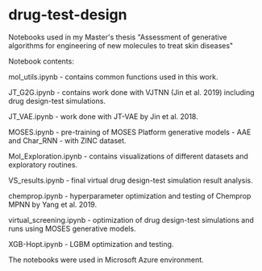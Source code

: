 # drug-test-design
Notebooks used in my Master's thesis "Assessment of generative algorithms for engineering of new molecules to treat skin diseases"

Notebook contents:

mol_utils.ipynb - contains common functions used in this work.

JT_G2G.ipynb - contains work done with VJTNN (Jin et al. 2019) including drug design-test simulations.

JT_VAE.ipynb - work done with JT-VAE by Jin et al. 2018.

MOSES.ipynb - pre-training of MOSES Platform generative models - AAE and Char_RNN - with ZINC dataset.

Mol_Exploration.ipynb - contains visualizations of different datasets and exploratory routines.

VS_results.ipynb - final virtual drug design-test simulation result analysis.

chemprop.ipynb - hyperparameter optimization and testing of Chemprop MPNN by Yang et al. 2019.

virtual_screening.ipynb - optimization of drug design-test simulations and runs using MOSES generative models.

XGB-Hopt.ipynb - LGBM optimization and testing.

The notebooks were used in Microsoft Azure environment.
